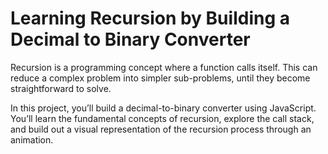 <h1>Learning Recursion by Building a Decimal to Binary Converter</h1>

<p>Recursion is a programming concept where a function calls itself. This can reduce a complex problem into simpler sub-problems, until they become straightforward to solve.</p>

<p>In this project, you’ll build a decimal-to-binary converter using JavaScript. You’ll learn the fundamental concepts of recursion, explore the call stack, and build out a visual representation of the recursion process through an animation.</p>
